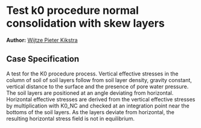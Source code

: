 # Test k0 procedure normal consolidation with skew layers

**Author:** [Wijtze Pieter Kikstra](https://github.com/WPK4FEM)

## Case Specification
A test for the K0 procedure process. Vertical effective stresses in the column of soil of soil layers follow from soil layer density, gravity constant, vertical distance to the surface and the presence of pore water pressure. The soil layers are positioned at an angle deviating from horizontal. Horizontal effective stresses are derived from the vertical effective stresses by multiplication with K0_NC and checked at an integration point near the bottoms of the soil layers. As the layers deviate from horizontal, the resulting horizontal stress field is not in equilibrium.
